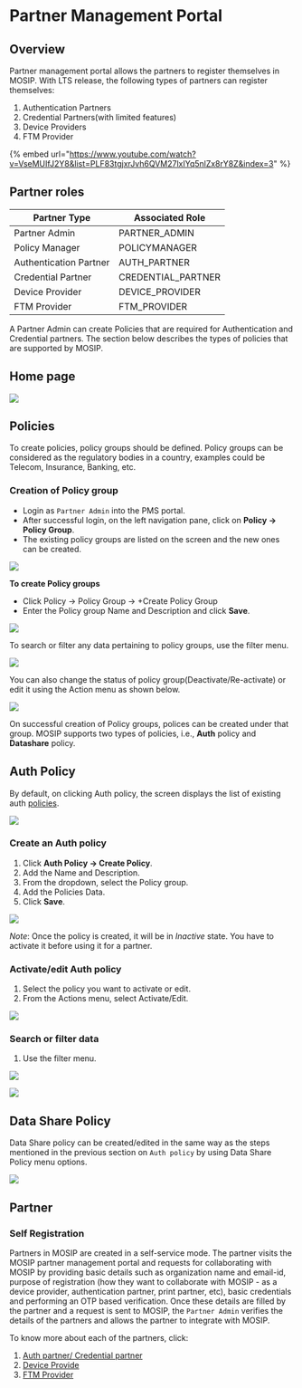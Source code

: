 # Partner Management Portal

## Overview

Partner management portal allows the partners to register themselves in MOSIP. With LTS release, the following types of partners can register themselves:

1. Authentication Partners
2. Credential Partners(with limited features)
3. Device Providers
4. FTM Provider

{% embed url="https://www.youtube.com/watch?v=VseMUIfJ2Y8&list=PLF83tgjxrJvh6QVM27lxIYq5nlZx8rY8Z&index=3" %}

## Partner roles

| Partner Type           | Associated Role     |
| ---------------------- | ------------------- |
| Partner Admin          | PARTNER\_ADMIN      |
| Policy Manager         | POLICYMANAGER       |
| Authentication Partner | AUTH\_PARTNER       |
| Credential Partner     | CREDENTIAL\_PARTNER |
| Device Provider        | DEVICE\_PROVIDER    |
| FTM Provider           | FTM\_PROVIDER       |

A Partner Admin can create Policies that are required for Authentication and Credential partners. The section below describes the types of policies that are supported by MOSIP.

## Home page

![](\_images/pms-home-page.png)

## Policies

To create policies, policy groups should be defined. Policy groups can be considered as the regulatory bodies in a country, examples could be Telecom, Insurance, Banking, etc.

### Creation of Policy group

* Login as `Partner Admin` into the PMS portal.
* After successful login, on the left navigation pane, click on **Policy -> Policy Group**.
* The existing policy groups are listed on the screen and the new ones can be created.

![](\_images/pms-policy-groups.png)

**To create Policy groups**

* Click Policy -> Policy Group -> +Create Policy Group
* Enter the Policy group Name and Description and click **Save**.

![](\_images/pms-create-policy-groups.png)

To search or filter any data pertaining to policy groups, use the filter menu.

![](\_images/pms-filter-policy-groups.png)

You can also change the status of policy group(Deactivate/Re-activate) or edit it using the Action menu as shown below.

![](\_images/pms-actionmenu-policy-groups.png)

On successful creation of Policy groups, polices can be created under that group. MOSIP supports two types of policies, i.e., **Auth** policy and **Datashare** policy.

## Auth Policy

By default, on clicking Auth policy, the screen displays the list of existing auth [policies](partners.md#partner-policies).

![](\_images/pms-auth-policy.png)

### Create an Auth policy

1. Click **Auth Policy -> Create Policy**.
2. Add the Name and Description.
3. From the dropdown, select the Policy group.
4. Add the Policies Data.
5. Click **Save**.

![](\_images/pms-create-auth-policy.png)

_Note_: Once the policy is created, it will be in _Inactive_ state. You have to activate it before using it for a partner.

### Activate/edit Auth policy

1. Select the policy you want to activate or edit.
2. From the Actions menu, select Activate/Edit.

![](\_images/pms-actionmenu-auth-policy.png)

### Search or filter data

1. Use the filter menu.

![](\_images/pms-filter-auth-policy.png)

![](\_images/pms-filter-results-auth-policy.png)

## Data Share Policy

Data Share policy can be created/edited in the same way as the steps mentioned in the previous section on `Auth policy` by using Data Share Policy menu options.

![](\_images/pms-data-share-policy.png)

## Partner

### Self Registration

Partners in MOSIP are created in a self-service mode. The partner visits the MOSIP partner management portal and requests for collaborating with MOSIP by providing basic details such as organization name and email-id, purpose of registration (how they want to collaborate with MOSIP - as a device provider, authentication partner, print partner, etc), basic credentials and performing an OTP based verification. Once these details are filled by the partner and a request is sent to MOSIP, the `Partner Admin` verifies the details of the partners and allows the partner to integrate with MOSIP.

To know more about each of the partners, click:

1. [Auth partner/ Credential partner](modules/partner-management-services/auth-partner/auth-credential-partner.md)
2. [Device Provide](device-provider-partner.md)
3. [FTM Provider](ftm-provider-partner.md)
